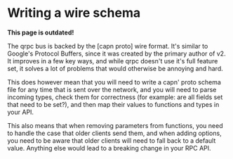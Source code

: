 # Writing a wire schema

**This page is outdated!**

The qrpc bus is backed by the [capn proto] wire format.  It's similar
to Google's Protocol Buffers, since it was created by the primary
author of v2.  It improves in a few key ways, and while qrpc doesn't
use it's full feature set, it solves a lot of problems that would
otherwise be annoying and hard.

This does however mean that you will need to write a capn' proto
schema file for any time that is sent over the network, and you will
need to parse incoming types, check them for correctness (for example:
are all fields set that need to be set?), and then map their values to
functions and types in your API.

This also means that when removing parameters from functions, you need
to handle the case that older clients send them, and when adding
options, you need to be aware that older clients will need to fall
back to a default value.  Anything else would lead to a breaking
change in your RPC API.

